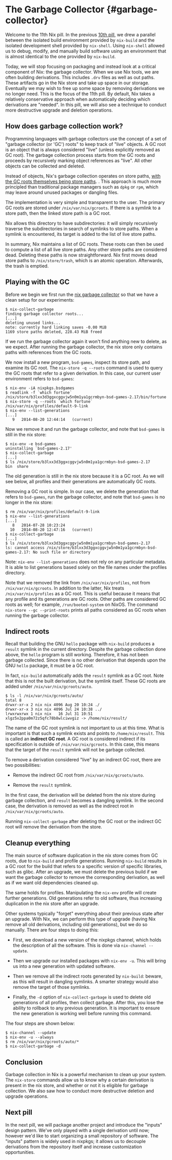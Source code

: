 # The Garbage Collector {#garbage-collector}

Welcome to the 11th Nix pill. In the previous [10th pill](10-developing-with-nix-shell.md), we drew a parallel between the isolated build environment provided by `nix-build` and the isolated development shell provided by `nix-shell`. Using `nix-shell` allowed us to debug, modify, and manually build software using an environment that is almost identical to the one provided by `nix-build`.

Today, we will stop focusing on packaging and instead look at a critical component of Nix: the garbage collector. When we use Nix tools, we are often building derivations. This includes `.drv` files as well as out paths. These artifacts go in the Nix store and take up space in our storage. Eventually we may wish to free up some space by removing derivations we no longer need. This is the focus of the 11th pill. By default, Nix takes a relatively conservative approach when automatically deciding which derivations are \"needed\". In this pill, we will also see a technique to conduct more destructive upgrade and deletion operations.

## How does garbage collection work?

Programming languages with garbage collectors use the concept of a set of \"garbage collector (or 'GC') roots\" to keep track of \"live\" objects. A GC root is an object that is always considered \"live\" (unless explicitly removed as GC root). The garbage collection process starts from the GC roots and proceeds by recursively marking object references as \"live\". All other objects can be collected and deleted.

Instead of objects, Nix's garbage collection operates on store paths, [with the GC roots themselves being store paths](https://nixos.org/manual/nix/stable/package-management/garbage-collector-roots.html). . This approach is much more principled than traditional package managers such as `dpkg` or `rpm`, which may leave around unused packages or dangling files.

The implementation is very simple and transparent to the user. The primary GC roots are stored under `/nix/var/nix/gcroots`. If there is a symlink to a store path, then the linked store path is a GC root.

Nix allows this directory to have subdirectories: it will simply recursively traverse the subdirectories in search of symlinks to store paths. When a symlink is encountered, its target is added to the list of live store paths.

In summary, Nix maintains a list of GC roots. These roots can then be used to compute a list of all live store paths. Any other store paths are considered dead. Deleting these paths is now straightforward. Nix first moves dead store paths to `/nix/store/trash`, which is an atomic operation. Afterwards, the trash is emptied.

## Playing with the GC

Before we begin we first run the [nix garbage collector](https://nixos.org/manual/nix/stable/command-ref/nix-collect-garbage.html) so that we have a clean setup for our experiments:

    $ nix-collect-garbage
    finding garbage collector roots...
    [...]
    deleting unused links...
    note: currently hard linking saves -0.00 MiB
    1169 store paths deleted, 228.43 MiB freed

If we run the garbage collector again it won't find anything new to delete, as we expect. After running the garbage collector, the nix store only contains paths with references from the GC roots.

We now install a new program, `bsd-games`, inspect its store path, and examine its GC root. The `nix-store -q --roots` command is used to query the GC roots that refer to a given derivation. In this case, our current user environment refers to `bsd-games`:

    $ nix-env -iA nixpkgs.bsdgames
    $ readlink -f `which fortune`
    /nix/store/b3lxx3d3ggxcggvjw5n0m1ya1gcrmbyn-bsd-games-2.17/bin/fortune
    $ nix-store -q --roots `which fortune`
    /nix/var/nix/profiles/default-9-link
    $ nix-env --list-generations
    [...]
       9   2014-08-20 12:44:14   (current)

Now we remove it and run the garbage collector, and note that `bsd-games` is still in the nix store:

    $ nix-env -e bsd-games
    uninstalling `bsd-games-2.17'
    $ nix-collect-garbage
    [...]
    $ ls /nix/store/b3lxx3d3ggxcggvjw5n0m1ya1gcrmbyn-bsd-games-2.17
    bin  share

The old generation is still in the nix store because it is a GC root. As we will see below, all profiles and their generations are automatically GC roots.

Removing a GC root is simple. In our case, we delete the generation that refers to `bsd-games`, run the garbage collector, and note that `bsd-games` is no longer in the nix store:

    $ rm /nix/var/nix/profiles/default-9-link
    $ nix-env --list-generations
    [...]
       8   2014-07-28 10:23:24
      10   2014-08-20 12:47:16   (current)
    $ nix-collect-garbage
    [...]
    $ ls /nix/store/b3lxx3d3ggxcggvjw5n0m1ya1gcrmbyn-bsd-games-2.17
    ls: cannot access /nix/store/b3lxx3d3ggxcggvjw5n0m1ya1gcrmbyn-bsd-games-2.17: No such file or directory

Note: `nix-env --list-generations` does not rely on any particular metadata. It is able to list generations based solely on the file names under the profiles directory.

Note that we removed the link from `/nix/var/nix/profiles`, not from `/nix/var/nix/gcroots`. In addition to the latter, Nix treats `/nix/var/nix/profiles` as a GC root. This is useful because it means that any profile and its generations are GC roots. Other paths are considered GC roots as well; for example, `/run/booted-system` on NixOS. The command `nix-store --gc --print-roots` prints all paths considered as GC roots when running the garbage collector.

## Indirect roots

Recall that building the GNU `hello` package with `nix-build` produces a `result` symlink in the current directory. Despite the garbage collection done above, the `hello` program is still working. Therefore, it has not been garbage collected. Since there is no other derivation that depends upon the GNU `hello` package, it must be a GC root.

In fact, `nix-build` automatically adds the `result` symlink as a GC root. Note that this is not the built derivation, but the symlink itself. These GC roots are added under `/nix/var/nix/gcroots/auto`.

    $ ls -l /nix/var/nix/gcroots/auto/
    total 8
    drwxr-xr-x 2 nix nix 4096 Aug 20 10:24 ./
    drwxr-xr-x 3 nix nix 4096 Jul 24 10:38 ../
    lrwxrwxrwx 1 nix nix   16 Jul 31 10:51 xlgz5x2ppa0m72z5qfc78b8wlciwvgiz -> /home/nix/result/

The name of the GC root symlink is not important to us at this time. What is important is that such a symlink exists and points to `/home/nix/result`. This is called an **indirect GC root**. A GC root is considered indirect if its specification is outside of `/nix/var/nix/gcroots`. In this case, this means that the target of the `result` symlink will not be garbage collected.

To remove a derivation considered \"live\" by an indirect GC root, there are two possibilities:

-   Remove the indirect GC root from `/nix/var/nix/gcroots/auto`.

-   Remove the `result` symlink.

In the first case, the derivation will be deleted from the nix store during garbage collection, and `result` becomes a dangling symlink. In the second case, the derivation is removed as well as the indirect root in `/nix/var/nix/gcroots/auto`.

Running `nix-collect-garbage` after deleting the GC root or the indirect GC root will remove the derivation from the store.

## Cleanup everything

The main source of software duplication in the nix store comes from GC roots, due to `nix-build` and profile generations. Running `nix-build` results in a GC root for the build that refers to a specific version of specific libraries, such as glibc. After an upgrade, we must delete the previous build if we want the garbage collector to remove the corresponding derivation, as well as if we want old dependencies cleaned up.

The same holds for profiles. Manipulating the `nix-env` profile will create further generations. Old generations refer to old software, thus increasing duplication in the nix store after an upgrade.

Other systems typically \"forget\" everything about their previous state after an upgrade. With Nix, we can perform this type of upgrade (having Nix remove all old derivations, including old generations), but we do so manually. There are four steps to doing this:

-   First, we download a new version of the nixpkgs channel, which holds the description of all the software. This is done via `nix-channel --update`.

-   Then we upgrade our installed packages with `nix-env -u`. This will bring us into a new generation with updated software.

-   Then we remove all the indirect roots generated by `nix-build`: beware, as this will result in dangling symlinks. A smarter strategy would also remove the target of those symlinks.

-   Finally, the `-d` option of `nix-collect-garbage` is used to delete old generations of all profiles, then collect garbage. After this, you lose the ability to rollback to any previous generation. It is important to ensure the new generation is working well before running this command.

The four steps are shown below:

    $ nix-channel --update
    $ nix-env -u --always
    $ rm /nix/var/nix/gcroots/auto/*
    $ nix-collect-garbage -d

## Conclusion

Garbage collection in Nix is a powerful mechanism to clean up your system. The `nix-store` commands allow us to know why a certain derivation is present in the nix store, and whether or not it is eligible for garbage collection. We also saw how to conduct more destructive deletion and upgrade operations.

## Next pill

In the next pill, we will package another project and introduce the \"inputs\" design pattern. We've only played with a single derivation until now; however we'd like to start organizing a small repository of software. The \"inputs\" pattern is widely used in nixpkgs; it allows us to decouple derivations from the repository itself and increase customization opportunities.
